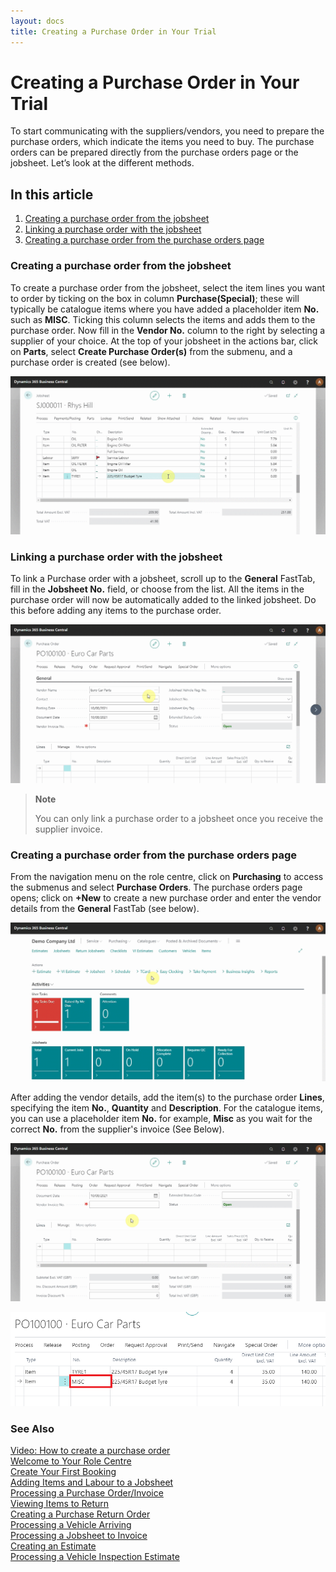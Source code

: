 ```yaml
---
layout: docs
title: Creating a Purchase Order in Your Trial
---
```


# Creating a Purchase Order in Your Trial

To start communicating with the suppliers/vendors, you need to prepare the purchase orders, which indicate the items you need to buy. The purchase orders can be prepared directly from the purchase orders page or the jobsheet. Let’s look at the different methods.

## In this article

1. [Creating a purchase order from the jobsheet](#creating-a-purchase-order-from-the-jobsheet)
2. [Linking a purchase order with the jobsheet](#linking-a-purchase-order-with-the-jobsheet)
3.  [Creating a purchase order from the purchase orders page](#creating-a-purchase-order-from-the-purchase-orders-page)

### Creating a purchase order from the jobsheet
To create a purchase order from the jobsheet, select the item lines you want to order by ticking on the box in column **Purchase(Special)**; these will typically be catalogue items where you have added a placeholder item **No.** such as **MISC**. Ticking this column selects the items and adds them to the purchase order. Now fill in the **Vendor No.** column to the right by selecting a supplier of your choice. At the top of your jobsheet in the actions bar, click on **Parts**, select **Create Purchase Order(s)** from the submenu, and a purchase order is created (see below).

![](media/garagehive-trial-creating-a-purchase-order4.gif)

### Linking a purchase order with the jobsheet
To link a Purchase order with a jobsheet, scroll up to the **General** FastTab, fill in the **Jobsheet No.** field, or choose from the list. All the items in the purchase order will now be automatically added to the linked jobsheet. Do this before adding any items to the purchase order.

![](media/garagehive-trial-creating-a-purchase-order3.gif)

> **Note**
> 
> You can only link a purchase order to a jobsheet once you receive the supplier invoice.

### Creating a purchase order from the purchase orders page
From the navigation menu on the role centre, click on **Purchasing** to access the submenus and select **Purchase Orders**. The purchase orders page opens; click on **+New** to create a new purchase order and enter the vendor details from the **General** FastTab (see below).

![](media/garagehive-trial-creating-a-purchase-order1.gif)

After adding the vendor details, add the item(s) to the purchase order **Lines**, specifying the item **No.**, **Quantity** and **Description**. For the catalogue items, you can use a placeholder item **No.** for example, **Misc** as you wait for the correct **No.** from the supplier's invoice (See Below).

![](media/garagehive-trial-creating-a-purchase-order2.gif) 

![](media/garagehive-trial-creating-a-purchase-order-misc.png)


### **See Also**

[Video: How to create a purchase order](https://www.youtube.com/watch?v=M1KB7dSiZrY&:target="_blank") \
[Welcome to Your Role Centre](garagehive-trial-welcome-to-the-role-centre.html) \
[Create Your First Booking](garagehive-trial-creating-your-first-booking.html) \
[Adding Items and Labour to a Jobsheet](garagehive-trial-adding-items-and-labour-to-a-jobsheet.html) \
[Processing a Purchase Order/Invoice](garagehive-trial-processing-a-purchase-order.html) \
[Viewing Items to Return](garagehive-trial-viewing-items-to-return.html) \
[Creating a Purchase Return Order](garagehive-trial-creating-a-purchase-return-order.html) \
[Processing a Vehicle Arriving](garagehive-trial-processing-a-vehicle-arriving.html) \
[Processing a Jobsheet to Invoice](garagehive-trial-processing-a-jobsheet-to-invoice.html) \
[Creating an Estimate](garagehive-trial-creating-an-estimate.html) \
[Processing a Vehicle Inspection Estimate](garagehive-trial-processing-a-vehicle-inspection-estimate.html)